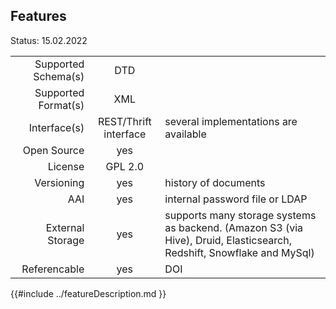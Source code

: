 ## Features

Status: 15.02.2022

|                     |            |          |
| -------------------:| :--------: | :------- |
| Supported Schema(s) |  DTD       |          |
| Supported Format(s) |  XML       |          |
| Interface(s)        | REST/Thrift interface |  several implementations are available |
| Open Source         | yes        |          |
| License             | GPL 2.0    |          |
| Versioning          | yes        | history of documents |
| AAI                 | yes        | internal password file or LDAP   |
| External Storage    | yes        | supports many storage systems as backend. (Amazon S3 (via Hive), Druid, Elasticsearch, Redshift, Snowflake and MySql) |
| Referencable        | yes        | DOI      |


{{#include ../featureDescription.md }}

